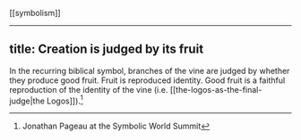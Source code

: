 [[symbolism]]

---
title: Creation is judged by its fruit
---

In the recurring biblical symbol, branches of  the vine are judged by whether they produce good fruit. Fruit is reproduced identity. Good fruit is a faithful reproduction of the identity of the vine (i.e. [[the-logos-as-the-final-judge|the Logos]]).[^1]

[^1]: Jonathan Pageau at the Symbolic World Summit
